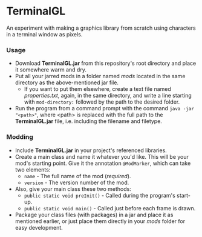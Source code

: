 # TerminalGL
An experiment with making a graphics library from scratch using characters in a terminal window as pixels.

### Usage
* Download **TerminalGL.jar** from this repository's root directory and place it somewhere warm and dry.
* Put all your jarred mods in a folder named *mods* located in the same directory as the above-mentioned jar file.
	* If you want to put them elsewhere, create a text file named *properties.txt*, again, in the same directory, and write a line starting with `mod-directory:` followed by the path to the desired folder.
* Run the program from a command prompt with the command `java -jar "<path>"`, where &lt;path&gt; is replaced with the full path to the **TerminalGL.jar** file, i.e. including the filename and filetype.

### Modding
* Include **TerminalGL.jar** in your project's referenced libraries.
* Create a main class and name it whatever you'd like. This will be your mod's starting point. Give it the annotation `@ModMarker`, which can take two elements:
	* `name` - The full name of the mod (*required*).
	* `version` - The version number of the mod.
* Also, give your main class these two methods:
	* `public static void preInit()` - Called during the program's start-up.
	* `public static void main()` - Called just before each frame is drawn.
* Package your class files (with packages) in a jar and place it as mentioned earlier, or just place them directly in your *mods* folder for easy development.
